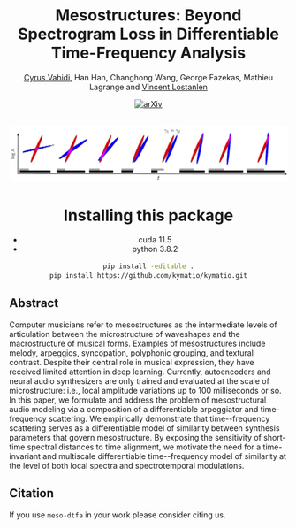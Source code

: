 <div align="center">

# Mesostructures: Beyond Spectrogram Loss in Differentiable Time-Frequency Analysis

[Cyrus Vahidi](cyruvahidi.com), Han Han, Changhong Wang, George Fazekas, Mathieu Lagrange and [Vincent Lostanlen](lostanlen.com)

[![arXiv](http://img.shields.io/badge/paper-arxiv.2204.08269-B31B1B.svg)](https://arxiv.org/abs/2301.10183)

<br>

<img src="docs/assets/AM_FM_delta_chirps.png">

# Installing this package
* cuda 11.5
* python 3.8.2
```bash
pip install -editable .
pip install https://github.com/kymatio/kymatio.git
```

</div>

## Abstract
Computer musicians refer to mesostructures as the intermediate levels of articulation between the microstructure of waveshapes and the macrostructure of musical forms. Examples of mesostructures include melody, arpeggios, syncopation, polyphonic grouping, and textural contrast.
Despite their central role in musical expression, they have received limited attention in deep learning.
Currently, autoencoders and neural audio synthesizers are only trained and evaluated at the scale of microstructure: i.e., local amplitude variations up to 100 milliseconds or so.
In this paper, we formulate and address the problem of mesostructural audio modeling via a composition of a differentiable arpeggiator and time-frequency scattering. We empirically demonstrate that time--frequency scattering serves as a differentiable model of similarity between synthesis parameters that govern mesostructure.
By exposing the sensitivity of short-time spectral distances to time alignment, we motivate the need for a time-invariant and multiscale differentiable time--frequency model of similarity at the level of both local spectra and spectrotemporal modulations. 

## Citation
If you use `meso-dtfa` in your work please consider citing us.
```

```
